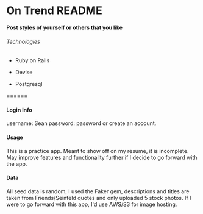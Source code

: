 # On Trend README

**Post styles of yourself or others that you like**

###### Technologies

* Ruby on Rails

* Devise

* Postgresql

======

#### Login Info
username: Sean
password: password
or create an account.

#### Usage
This is a practice app.
Meant to show off on my resume, it is incomplete.
May improve features and functionality further if I decide to go forward with the app.

#### Data
All seed data is random, I used the Faker gem, descriptions and titles are taken from Friends/Seinfeld quotes and only uploaded 5 stock photos.
If I were to go forward with this app, I'd use AWS/S3 for image hosting.